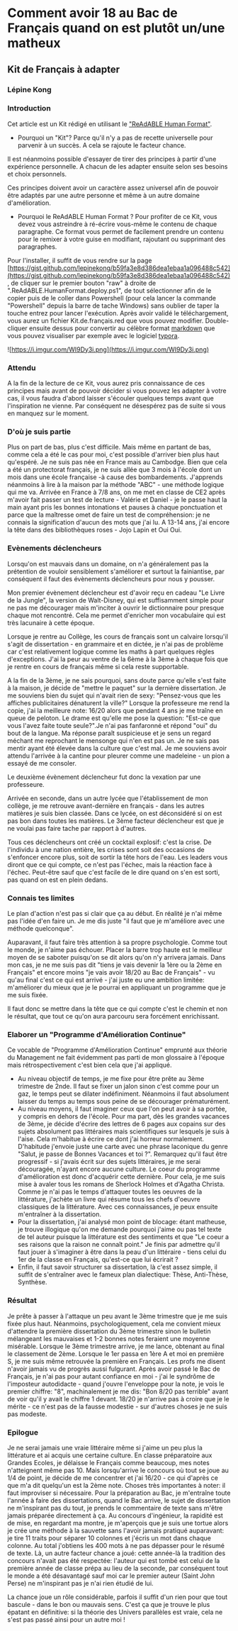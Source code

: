
# Comment avoir 18 au Bac de Français quand on est plutôt un/une matheux


## Kit de Français à adapter


### Lépine Kong


### Introduction


Cet article est un Kit rédigé en utilisant le ["ReAdABLE Human Format"](https://medium.com/@lepinekong/readable-human-format-md-8fda1869ef75). 

- Pourquoi un "Kit"? Parce qu'il n'y a pas de recette universelle pour parvenir à un succès. A cela se rajoute le facteur chance.

Il est néanmoins possible d'essayer de tirer des principes à partir d'une expérience  personnelle. A chacun de les adapter ensuite selon ses besoins et choix personnels.

Ces principes doivent avoir un caractère assez universel afin de pouvoir être adaptés par une autre personne et même à un autre domaine d'amélioration.

- Pourquoi le ReAdABLE Human Format ? Pour profiter de ce Kit, vous devez vous astreindre à ré-écrire vous-même le contenu de chaque paragraphe. Ce format vous permet de facilement prendre un contenu pour le remixer à votre guise en modifiant, rajoutant ou supprimant des paragraphes. 

Pour l'installer, il suffit de vous rendre sur la page [https://gist.github.com/lepinekong/b59fa3e8d386dea1ebaa1a096488c542](https://gist.github.com/lepinekong/b59fa3e8d386dea1ebaa1a096488c542), de cliquer sur le premier bouton "raw" à droite de ".ReAdABLE.HumanFormat.deploy.ps1", de tout sélectionner afin de le copier puis de le coller dans Powershell (pour cela lancer la commande "Powershell" depuis la barre de tache Windows) sans oublier de taper la touche entrez pour lancer l'exécution. Après avoir validé le téléchargement, vous aurez un fichier Kit.de.français.red que vous pouvez modifier. Double-cliquer ensuite dessus pour convertir au célèbre format [markdown](https://daringfireball.net/projects/markdown/syntax) que vous pouvez visualiser par exemple avec le logiciel [typora](https://typora.io/).


![https://i.imgur.com/WI9Dy3i.png](https://i.imgur.com/WI9Dy3i.png)
                    

### Attendu

A la fin de la lecture de ce Kit, vous aurez pris connaissance de ces principes mais avant de pouvoir décider si vous pouvez les adapter à votre cas, il vous faudra d'abord laisser s'écouler quelques temps avant que l'inspiration ne vienne. Par conséquent ne désespérez pas de suite si vous en manquez sur le moment.

### D'où je suis partie

Plus on part de bas, plus c'est difficile. Mais même en partant de bas, comme cela a été le cas pour moi, c'est possible d'arriver bien plus haut qu'espéré.
Je ne suis pas née en France mais au Cambodge. Bien que cela a été un protectorat français, je ne suis allée que 3 mois à l'école dont un mois dans une école française -à cause des bombardements. J'apprends néanmoins à lire à la maison par la méthode "ABC" - une méthode logique qui me va. Arrivée en France à 7/8 ans, on me met en classe de CE2 après m'avoir fait passer un test de lecture - Valérie et Daniel - je le passe haut la main ayant pris les bonnes intonations et pauses à chaque ponctuation et parce que la maîtresse omet de faire un test de compréhension: je ne connais la signification d'aucun des mots que j'ai lu.
A 13-14 ans, j'ai encore la tête dans des bibliothèques roses - Jojo Lapin et Oui Oui.  


### Evènements déclencheurs


Lorsqu'on est mauvais dans un domaine, on n'a généralement pas la prétention de vouloir  sensiblement s'améliorer et surtout la fainiantise, par conséquent il faut des évènements déclencheurs pour nous y pousser.

Mon premier évènement déclencheur est d'avoir reçu en cadeau "Le Livre de la Jungle", la version de Walt-Disney, qui est suffisamment simple pour ne pas me décourager mais m'inciter à ouvrir le dictionnaire pour presque chaque mot rencontré. Cela me permet d'enricher mon vocabulaire qui est très lacunaire à cette époque.

Lorsque je rentre au Collège, les cours de français sont un calvaire lorsqu'il s'agit de dissertation - en grammaire et en dictée, je n'ai pas de problème car c'est relativement logique comme les maths à part quelques règles d'exceptions. J'ai la peur au ventre de la 6ème à la 3ème à chaque fois que je rentre en cours de français même si cela reste  supportable. 

A la fin de la 3ème, je ne sais pourquoi, sans doute parce qu'elle s'est faite à la maison, je décide de "mettre le paquet" sur la dernière dissertation. Je me souviens bien du sujet qui n'avait rien de sexy: "Pensez-vous que les affiches publicitaires dénaturent la ville?" Lorsque la professeure me rend la copie, j'ai la meilleure note: 16/20 alors que pendant 4 ans je me traîne en queue de peloton.
Le drame est qu'elle me pose la question: "Est-ce que vous l'avez faite toute seule?".Je n'ai pas fanfaronné et répond "oui" du bout de la langue. Ma réponse paraît suspicieuse et je sens un regard méchant me reprochant le mensonge qui n'en est pas un. Je ne sais pas mentir ayant été élevée dans la culture que c'est mal. Je me souviens avoir attendu l'arrivée à la cantine pour pleurer comme une madeleine - un pion a essayé de me consoler.   

Le deuxième évènement déclencheur fut donc la vexation par une professeure.  

Arrivée en seconde, dans un autre lycée que l'établissement de mon collège, je me retrouve avant-dernière en français - dans les autres matières je suis bien classée. Dans ce lycée, on est déconsidéré si on est pas bon dans toutes les matières. Le 3ème facteur déclencheur est que je ne voulai pas faire tache par rapport à d'autres.

Tous ces déclencheurs ont créé un cocktail explosif: c'est la crise. De l'individu à une nation entière, les crises sont soit des occasions de s'enfoncer encore plus, soit de sortir la tête hors de l'eau. Les leaders vous diront que ce qui compte, ce n'est pas l'échec, mais la réaction face à l'échec. Peut-être sauf que c'est facile de le dire quand on s'en est sorti, pas quand on est en plein dedans. 


### Connais tes limites


Le plan d'action n'est pas si clair que ça au début. En réalité je n'ai même pas l'idée d'en faire un. Je me dis juste "il faut que je m'améliore avec une méthode quelconque".

Auparavant, il faut faire très attention à sa propre psychologie. Comme tout le monde, je n'aime pas échouer. Placer la barre trop haute est le meilleur moyen de se saboter puisqu'on se dit alors qu'on n'y arrivera jamais. Dans mon cas, je ne me suis pas dit "tiens je vais devenir la 1ère ou la 2ème en Français" et encore moins "je vais avoir 18/20 au Bac de Français" - vu qu'au final c'est ce qui est arrivé - j'ai juste eu une ambition limitée: m'améliorer du mieux que je le pourrai en appliquant un programme que je me suis fixée.

Il faut donc se mettre dans la tête que ce qui compte c'est le chemin et non le résultat, que tout ce qu'on aura parcouru sera forcément enrichissant.


### Elaborer un "Programme d'Amélioration Continue"

Ce vocable de "Programme d'Amélioration Continue" emprunté aux théorie du Management ne fait évidemment pas parti de mon glossaire à l'époque mais rétrospectivement c'est bien cela que j'ai appliqué.
- Au niveau objectif de temps, je me fixe pour être prête au 3ème trimestre de 2nde. Il faut se fixer un jalon sinon c'est comme pour un gaz, le temps peut se dilater indéfiniment. Néanmoins il faut absolument laisser du temps au temps sous peine de se décourager prématurément.
- Au niveau moyens, il faut imaginer ceux que l'on peut avoir à sa portée, y compris en dehors de l'école. Pour ma part, dès les grandes vacances de 3ème, je décide d'écrire des lettres de 6 pages aux copains sur des sujets absolument pas littéraires mais scientifiques sur lesquels je suis à l'aise. Cela m'habitue à écrire ce dont j'ai horreur normalement.  D'habitude j'envoie juste une carte avec une phrase laconique du genre "Salut, je passe de Bonnes Vacances et toi ?". 
Remarquez qu'il faut être progressif - si j'avais écrit sur des sujets littéraires, je me serai découragée, n'ayant encore aucune culture. Le coeur du programme d'amélioration est donc d'acquérir cette dernière. Pour cela, je me suis mise à avaler tous les romans de Sherlock Holmes et d'Agatha Christa. Comme je n'ai pas le temps d'attaquer toutes les oeuvres de la littérature, j'achète un livre qui résume tous les chefs d'oeuvre classiques de la littérature. Avec ces connaissances, je peux ensuite m'entraîner à la dissertation. 
- Pour la dissertation, j'ai analysé mon point de blocage: étant matheuse, je trouve illogique qu'on me demande pourquoi j'aime ou pas tel texte de tel auteur puisque la littérature est des sentiments et que "Le coeur a ses raisons que la raison ne connaît point." Je finis par admettre qu'il faut jouer à s'imaginer à être dans la peau d'un littéraire - tiens celui du 1er de la classe en Français, qu'est-ce que lui écrirait ?
- Enfin, il faut savoir structurer sa dissertation, là c'est assez simple, il suffit de s'entraîner avec le fameux plan dialectique: Thèse, Anti-Thèse, Synthèse. 

### Résultat

Je prête à passer à l'attaque un peu avant le 3ème trimestre que je me suis fixée plus haut. Néanmoins, psychologiquement, cela me convient mieux d'attendre la première dissertation du 3ème trimestre sinon le bulletin mélangeant les mauvaises et 1-2 bonnes notes feraient une moyenne misérable. Lorsque le 3ème trimestre arrive, je me lance, obtenant au final le classement de 2ème. Lorsque le 1er passa en 1ère A et moi en première S, je me suis même retrouvée la première en Français. Les profs me disent n'avoir jamais vu de progrès aussi fulgurant. Après avoir passé le Bac de Français, je n'ai pas pour autant confiance en moi - j'ai le syndrôme de l'imposteur autodidacte - quand j'ouvre l'enveloppe pour la note, je vois le premier chiffre: "8", machinalement je me dis: "Bon 8/20 pas terrible" avant de voir qu'il y avait le chiffre 1 devant. 18/20 je n'arrive pas à croire que je le mérite - ce n'est pas de la fausse modestie - sur d'autres choses je ne suis pas modeste.

### Epilogue

Je ne serai jamais une vraie littéraire même si j'aime un peu plus la littérature et ai acquis une certaine culture. En classe préparatoire aux Grandes Ecoles, je délaisse le Français comme beaucoup, mes notes n'atteignent même pas 10. Mais lorsqu'arrive le concours où tout se joue au 1/4 de point, je décide de me concentrer et j'ai 16/20 - ce qui d'après ce que m'a dit quelqu'un est la 2ème note.
Choses très importantes à noter: il faut improviser si nécessaire. Pour la préparation au Bac, je m'entraîne toute l'année à faire des dissertations, quand le Bac arrive, le sujet de dissertation ne m'inspirant pas du tout, je prends le commentaire de texte sans m'être jamais préparée directement à ça. Au concours d'ingénieur, la rapidité est de mise, en regardant ma montre, je m'aperçois que je suis une tortue alors je crée une méthode à la sauvette sans l'avoir jamais pratiqué auparavant: je tire 11 traits pour séparer 10 colonnes et j'écris un mot dans chaque colonne. Au total j'obtiens les 400 mots à ne pas dépasser pour le résumé de texte. Là, un autre facteur chance a joué: cette année-là la tradition des concours n'avait pas été respectée: l'auteur qui est tombé est celui de la première année de classe prépa au lieu de la seconde, par conséquent tout le monde a été désavantagé sauf moi car le premier auteur (Saint John Perse) ne m'inspirant pas je n'ai rien étudié de lui.

La chance joue un rôle considérable, parfois il suffit d'un rien pour que tout bascule - dans le bon ou mauvais sens. C'est ça que je trouve le plus épatant en définitive: si la théorie des Univers parallèles est vraie, cela ne s'est pas passé ainsi pour un autre moi !
